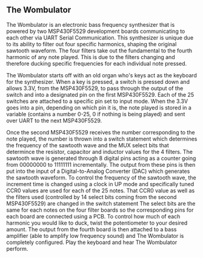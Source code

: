 ## The Wombulator 

The Wombulator is an electronic bass frequency synthesizer that is powered by two MSP430F5529 development boards communicating to each other via UART Serial Communication.  This synthesizer is unique due to its ability to filter out four specific harmonics, shaping the original sawtooth waveform.  The four filters take out the fundamental to the fourth harmonic of any note played. This is due to the filters changing and therefore ducking specific frequencies for each individual note pressed.

The Wombulator starts off with an old organ who's keys act as the keyboard for the synthesizer.  When a key is pressed, a switch is pressed down and allows 3.3V, from the MSP430F5529, to pass through the output of the switch and into a designated pin on the first MSP430F5529.  Each of the 25 switches are attached to a specific pin set to input mode.  When the 3.3V goes into a pin, depending on which pin it is, the note played is stored in a variable (contains a number 0-25, 0 if nothing is being played) and sent over UART to the next MSP430F5529.  

Once the second MSP430F5529 receives the number corresponding to the note played, the number is thrown into a switch statement which determines the frequency of the sawtooth wave and the MUX select bits that determince the resistor, capacitor and inductor values for the 4 filters.  The sawtooth wave is generated through 8 digital pins acting as a counter going from 00000000 to 11111111 incrementally.  The output from these pins is then put into the input of a Digital-to-Analog Converter (DAC) which generates the sawtooth waveform.  To control the frequency of the sawtooth wave, the increment time is changed using a clock in UP mode and specifically tuned CCR0 values are used for each of the 25 notes.  That CCR0 value as well as the filters used (controlled by 14 select bits coming from the second MSP430F5529) are changed in the switch statement   The select bits are the same for each notes on the four filter boards so the corresponding pins for each board are connected using a PCB.  To control how much of each harmonic you would like to duck, twist the potentiometer to your desired amount.  The output from the fourth board is then attached to a bass amplifier (able to amplify low frequency sound) and The Wombulator is completely configured.  Play the keyboard and hear The Wombulator perform.
